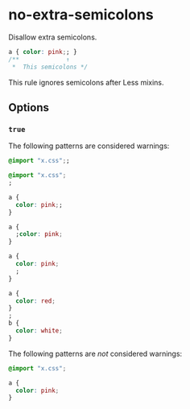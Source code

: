 # no-extra-semicolons

Disallow extra semicolons.

```css
a { color: pink;; }
/**             ↑
 *  This semicolons */
```

This rule ignores semicolons after Less mixins.

## Options

### `true`

The following patterns are considered warnings:

```css
@import "x.css";;
```

```css
@import "x.css";
;
```

```css
a {
  color: pink;;
}
```

```css
a {
  ;color: pink;
}
```

```css
a {
  color: pink;
  ;
}
```

```css
a {
  color: red;
}
;
b {
  color: white;
}
```

The following patterns are *not* considered warnings:

```css
@import "x.css";
```

```css
a {
  color: pink;
}
```
